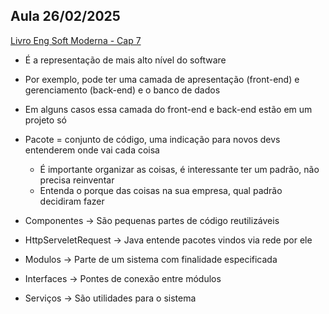 ## Aula 26/02/2025

[Livro Eng Soft Moderna - Cap 7](https://engsoftmoderna.info/cap7.html)

* É a representação de mais alto nível do software
* Por exemplo, pode ter uma camada de apresentação (front-end) e gerenciamento (back-end) e o banco de dados
* Em alguns casos essa camada do front-end e back-end estão em um projeto só
* Pacote = conjunto de código, uma indicação para novos devs entenderem onde vai cada coisa
    * É importante organizar as coisas, é interessante ter um padrão, não precisa reinventar
    * Entenda o porque das coisas na sua empresa, qual padrão decidiram fazer

* Componentes -> São pequenas partes de código reutilizáveis
* HttpServeletRequest -> Java entende pacotes vindos via rede por ele
* Modulos -> Parte de um sistema com finalidade especificada
* Interfaces -> Pontes de conexão entre módulos
* Serviços -> São utilidades para o sistema
